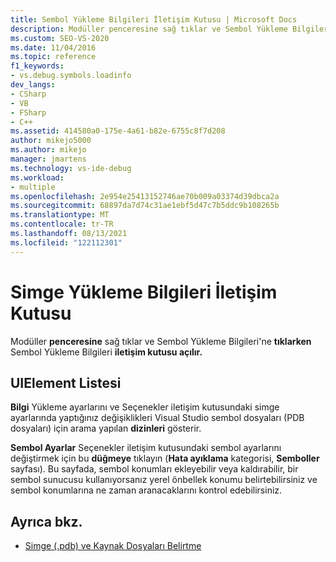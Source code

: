 ```yaml
---
title: Sembol Yükleme Bilgileri İletişim Kutusu | Microsoft Docs
description: Modüller penceresine sağ tıklar ve Sembol Yükleme Bilgileri'Visual Studio hata ayıklayıcısında açılan Sembol Yükleme Bilgileri iletişim kutusunu gözden geçirebilirsiniz.
ms.custom: SEO-VS-2020
ms.date: 11/04/2016
ms.topic: reference
f1_keywords:
- vs.debug.symbols.loadinfo
dev_langs:
- CSharp
- VB
- FSharp
- C++
ms.assetid: 414580a0-175e-4a61-b82e-6755c8f7d208
author: mikejo5000
ms.author: mikejo
manager: jmartens
ms.technology: vs-ide-debug
ms.workload:
- multiple
ms.openlocfilehash: 2e954e25413152746ae70b009a03374d39dbca2a
ms.sourcegitcommit: 68897da7d74c31ae1ebf5d47c7b5ddc9b108265b
ms.translationtype: MT
ms.contentlocale: tr-TR
ms.lasthandoff: 08/13/2021
ms.locfileid: "122112301"
---
```

# <a name="symbol-load-information-dialog-box"></a>Simge Yükleme Bilgileri İletişim Kutusu
Modüller **penceresine** sağ tıklar ve Sembol Yükleme Bilgileri'ne **tıklarken** Sembol Yükleme Bilgileri **iletişim kutusu açılır.**

## <a name="uielement-list"></a>UIElement Listesi
 **Bilgi** Yükleme ayarlarını ve Seçenekler iletişim kutusundaki simge ayarlarında yaptığınız değişiklikleri Visual Studio sembol dosyaları (PDB dosyaları) için arama yapılan **dizinleri** gösterir.

 **Sembol Ayarlar** Seçenekler iletişim kutusundaki sembol ayarlarını değiştirmek için bu **düğmeye** tıklayın (**Hata ayıklama** kategorisi, **Semboller** sayfası). Bu sayfada, sembol konumları ekleyebilir veya kaldırabilir, bir sembol sunucusu kullanıyorsanız yerel önbellek konumu belirtebilirsiniz ve sembol konumlarına ne zaman aranacaklarını kontrol edebilirsiniz.

## <a name="see-also"></a>Ayrıca bkz.
- [Simge (.pdb) ve Kaynak Dosyaları Belirtme](../debugger/specify-symbol-dot-pdb-and-source-files-in-the-visual-studio-debugger.md)